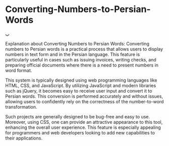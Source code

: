 # Converting-Numbers-to-Persian-Words
پ

 Explanation about Converting Numbers to Persian Words:
Converting numbers to Persian words is a practical process that allows users to display numbers in text form and in the Persian language. This feature is particularly useful in cases such as issuing invoices, writing checks, and preparing official documents where there is a need to present numbers in word format.

This system is typically designed using web programming languages like HTML, CSS, and JavaScript. By utilizing JavaScript and modern libraries such as jQuery, it becomes easy to receive user input and convert it to Persian words. This conversion is performed accurately and without issues, allowing users to confidently rely on the correctness of the number-to-word transformation.

Such projects are generally designed to be bug-free and easy to use. Moreover, using CSS, one can provide an attractive appearance to this tool, enhancing the overall user experience. This feature is especially appealing for programmers and web developers looking to add new capabilities to their applications.
